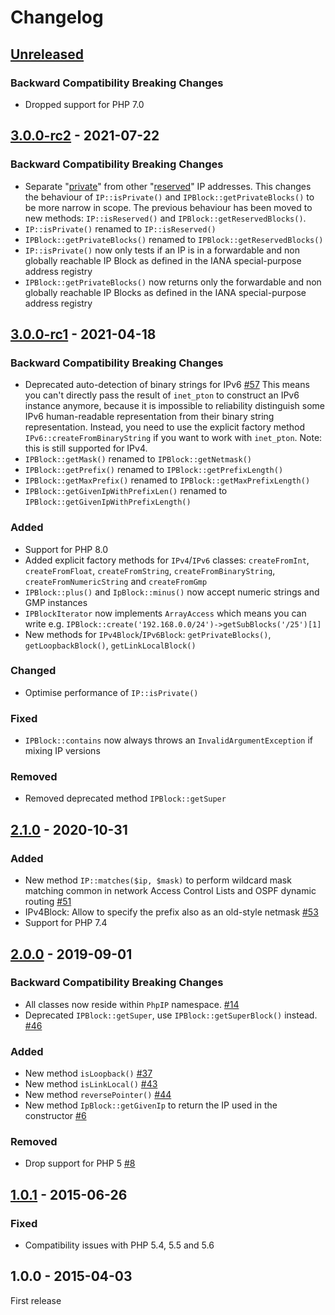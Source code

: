 # Changelog

## [Unreleased]

### Backward Compatibility Breaking Changes

- Dropped support for PHP 7.0


## [3.0.0-rc2] - 2021-07-22

### Backward Compatibility Breaking Changes

- Separate "[private](https://en.wikipedia.org/wiki/Private_network)" from other "[reserved](https://en.wikipedia.org/wiki/Reserved_IP_addresses)" IP addresses.
This changes the behaviour of `IP::isPrivate()` and `IPBlock::getPrivateBlocks()` to be more narrow in scope.
The previous behaviour has been moved to new methods: `IP::isReserved()` and `IPBlock::getReservedBlocks()`.
- `IP::isPrivate()` renamed to `IP::isReserved()`
- `IPBlock::getPrivateBlocks()` renamed to `IPBlock::getReservedBlocks()`
- `IP::isPrivate()` now only tests if an IP is in a forwardable and non globally reachable IP Block as defined in the IANA special-purpose address registry
- `IPBlock::getPrivateBlocks()` now returns only the forwardable and non globally reachable IP Blocks as defined in the IANA special-purpose address registry


## [3.0.0-rc1] - 2021-04-18

### Backward Compatibility Breaking Changes

- Deprecated auto-detection of binary strings for IPv6 [#57](https://github.com/rlanvin/php-ip/pull/57)
This means you can't directly pass the result of `inet_pton` to construct an IPv6 instance anymore, because it is
impossible to reliability distinguish some IPv6 human-readable representation from their binary string representation.
Instead, you need to use the explicit factory method `IPv6::createFromBinaryString` if you want to work with `inet_pton`.
Note: this is still supported for IPv4.
- `IPBlock::getMask()` renamed to `IPBlock::getNetmask()`
- `IPBlock::getPrefix()` renamed to `IPBlock::getPrefixLength()`
- `IPBlock::getMaxPrefix()` renamed to `IPBlock::getMaxPrefixLength()`
- `IPBlock::getGivenIpWithPrefixLen()` renamed to `IPBlock::getGivenIpWithPrefixLength()`

### Added

- Support for PHP 8.0
- Added explicit factory methods for `IPv4`/`IPv6` classes:
`createFromInt`, `createFromFloat`, `createFromString`, `createFromBinaryString`, `createFromNumericString` and `createFromGmp`
- `IPBlock::plus()` and `IpBlock::minus()` now accept numeric strings and GMP instances
- `IPBlockIterator` now implements `ArrayAccess` which means you can write e.g. `IPBlock::create('192.168.0.0/24')->getSubBlocks('/25')[1]`
- New methods for `IPv4Block`/`IPv6Block`: `getPrivateBlocks()`, `getLoopbackBlock()`, `getLinkLocalBlock()`

### Changed

- Optimise performance of `IP::isPrivate()`

### Fixed

- `IPBlock::contains` now always throws an `InvalidArgumentException` if mixing IP versions

### Removed

- Removed deprecated method `IPBlock::getSuper`

## [2.1.0] - 2020-10-31

### Added

- New method `IP::matches($ip, $mask)` to perform wildcard mask matching common in network Access Control Lists and OSPF dynamic routing [#51](https://github.com/rlanvin/php-ip/pull/51)
- IPv4Block: Allow to specify the prefix also as an old-style netmask [#53](https://github.com/rlanvin/php-ip/pull/53)
- Support for PHP 7.4

## [2.0.0] - 2019-09-01

### Backward Compatibility Breaking Changes

- All classes now reside within `PhpIP` namespace. [#14](https://github.com/rlanvin/php-ip/pull/14)
- Deprecated `IPBlock::getSuper`, use `IPBlock::getSuperBlock()` instead. [#46](https://github.com/rlanvin/php-ip/pull/46)

### Added

- New method `isLoopback()` [#37](https://github.com/rlanvin/php-ip/pull/37)
- New method `isLinkLocal()` [#43](https://github.com/rlanvin/php-ip/pull/43)
- New method `reversePointer()` [#44](https://github.com/rlanvin/php-ip/pull/44)
- New method `IpBlock::getGivenIp` to return the IP used in the constructor [#6](https://github.com/rlanvin/php-ip/pull/6)

### Removed

- Drop support for PHP 5 [#8](https://github.com/rlanvin/php-ip/issues/8)

## [1.0.1] - 2015-06-26

### Fixed

- Compatibility issues with PHP 5.4, 5.5 and 5.6

## 1.0.0 - 2015-04-03

First release

[Unreleased]: https://github.com/rlanvin/php-ip/compare/v3.0.0-rc2...HEAD
[3.0.0-rc2]: https://github.com/rlanvin/php-ip/compare/v3.0-rc1...v3.0.0-rc2
[3.0.0-rc1]: https://github.com/rlanvin/php-ip/compare/v2.1.0...v3.0.0-rc1
[2.1.0]: https://github.com/rlanvin/php-ip/compare/v2.0.0...v2.1.0
[2.0.0]: https://github.com/rlanvin/php-ip/compare/v1.0.1...v2.0.0
[1.0.1]: https://github.com/rlanvin/php-ip/compare/v1.0.0...v1.0.1
